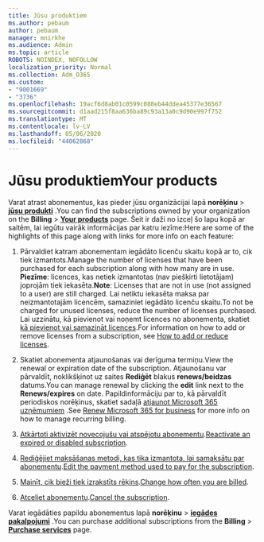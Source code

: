 ```yaml
---
title: Jūsu produktiem
ms.author: pebaum
author: pebaum
manager: mnirkhe
ms.audience: Admin
ms.topic: article
ROBOTS: NOINDEX, NOFOLLOW
localization_priority: Normal
ms.collection: Adm_O365
ms.custom:
- "9001669"
- "3736"
ms.openlocfilehash: 19acf6d8ab01c0599c088eb44ddea45377e36567
ms.sourcegitcommit: d1aad215f8aa636ba89c93a13a0c9d90e997f752
ms.translationtype: MT
ms.contentlocale: lv-LV
ms.lasthandoff: 05/06/2020
ms.locfileid: "44062868"
---
```

# <a name="your-products"></a><span data-ttu-id="78c0b-102">Jūsu produktiem</span><span class="sxs-lookup"><span data-stu-id="78c0b-102">Your products</span></span>

<span data-ttu-id="78c0b-103">Varat atrast abonementus, kas pieder jūsu organizācijai lapā **norēķinu** > **[jūsu produkti](https://go.microsoft.com/fwlink/p/?linkid=842054)** .</span><span class="sxs-lookup"><span data-stu-id="78c0b-103">You can find the subscriptions owned by your organization on the **Billing** > **[Your products](https://go.microsoft.com/fwlink/p/?linkid=842054)** page.</span></span> <span data-ttu-id="78c0b-104">Šeit ir daži no izceļ šo lapu kopā ar saitēm, lai iegūtu vairāk informācijas par katru iezīme:</span><span class="sxs-lookup"><span data-stu-id="78c0b-104">Here are some of the highlights of this page along with links for more info on each feature:</span></span>

1. <span data-ttu-id="78c0b-105">Pārvaldiet katram abonementam iegādāto licenču skaitu kopā ar to, cik tiek izmantots.</span><span class="sxs-lookup"><span data-stu-id="78c0b-105">Manage the number of licenses that have been purchased for each subscription along with how many are in use.</span></span>  <span data-ttu-id="78c0b-106">**Piezīme**: licences, kas netiek izmantotas (nav piešķirti lietotājam) joprojām tiek iekasēta.</span><span class="sxs-lookup"><span data-stu-id="78c0b-106">**Note**: Licenses that are not in use (not assigned to a user) are still charged.</span></span>  <span data-ttu-id="78c0b-107">Lai netiktu iekasēta maksa par neizmantotajām licencēm, samaziniet iegādāto licenču skaitu.</span><span class="sxs-lookup"><span data-stu-id="78c0b-107">To not be charged for unused licenses, reduce the number of licenses purchased.</span></span> <span data-ttu-id="78c0b-108">Lai uzzinātu, kā pievienot vai noņemt licences no abonementa, skatiet [kā pievienot vai samazināt licences](https://docs.microsoft.com/alchemyinsights/how-to-add-or-reduce-licenses).</span><span class="sxs-lookup"><span data-stu-id="78c0b-108">For information on how to add or remove licenses from a subscription, see [How to add or reduce licenses](https://docs.microsoft.com/alchemyinsights/how-to-add-or-reduce-licenses).</span></span>

2. <span data-ttu-id="78c0b-109">Skatiet abonementa atjaunošanas vai derīguma termiņu.</span><span class="sxs-lookup"><span data-stu-id="78c0b-109">View the renewal or expiration date of the subscription.</span></span>  <span data-ttu-id="78c0b-110">Atjaunošanu var pārvaldīt, noklikšķinot uz saites **Rediģēt** blakus **renews/beidzas** datums.</span><span class="sxs-lookup"><span data-stu-id="78c0b-110">You can manage renewal by clicking the **edit** link next to the **Renews/expires** on date.</span></span>  <span data-ttu-id="78c0b-111">Papildinformāciju par to, kā pārvaldīt periodiskos norēķinus, skatiet sadaļā [atjaunot Microsoft 365 uzņēmumiem](https://go.microsoft.com/fwlink/?linkid=2119216) .</span><span class="sxs-lookup"><span data-stu-id="78c0b-111">See [Renew Microsoft 365 for business](https://go.microsoft.com/fwlink/?linkid=2119216) for more info on how to manage recurring billing.</span></span>

3. <span data-ttu-id="78c0b-112">[Atkārtoti aktivizēt novecojušu vai atspējotu abonementu](https://go.microsoft.com/fwlink/?linkid=2117519).</span><span class="sxs-lookup"><span data-stu-id="78c0b-112">[Reactivate an expired or disabled subscription](https://go.microsoft.com/fwlink/?linkid=2117519).</span></span>

4. <span data-ttu-id="78c0b-113">[Rediģējiet maksāšanas metodi, kas tika izmantota, lai samaksātu par abonementu](https://go.microsoft.com/fwlink/?linkid=2117167).</span><span class="sxs-lookup"><span data-stu-id="78c0b-113">[Edit the payment method used to pay for the subscription](https://go.microsoft.com/fwlink/?linkid=2117167).</span></span>

5. <span data-ttu-id="78c0b-114">[Mainīt, cik bieži tiek izrakstīts rēķins](https://go.microsoft.com/fwlink/?linkid=2119112).</span><span class="sxs-lookup"><span data-stu-id="78c0b-114">[Change how often you are billed](https://go.microsoft.com/fwlink/?linkid=2119112).</span></span>

6. <span data-ttu-id="78c0b-115">[Atceliet abonementu](https://go.microsoft.com/fwlink/?linkid=2119113).</span><span class="sxs-lookup"><span data-stu-id="78c0b-115">[Cancel the subscription](https://go.microsoft.com/fwlink/?linkid=2119113).</span></span>

<span data-ttu-id="78c0b-116">Varat iegādāties papildu abonementus lapā **norēķinu** > [**iegādes pakalpojumi**](https://go.microsoft.com/fwlink/p/?linkid=868433) .</span><span class="sxs-lookup"><span data-stu-id="78c0b-116">You can purchase additional subscriptions from the **Billing** > [**Purchase services**](https://go.microsoft.com/fwlink/p/?linkid=868433) page.</span></span>
